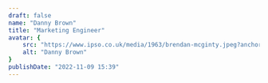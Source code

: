 ```yaml
---
draft: false
name: "Danny Brown"
title: "Marketing Engineer"
avatar: {
    src: "https://www.ipso.co.uk/media/1963/brendan-mcginty.jpeg?anchor=center&mode=crop&width=768&height=625&rnd=132436997150000000",
    alt: "Danny Brown"
}
publishDate: "2022-11-09 15:39"
---
```

